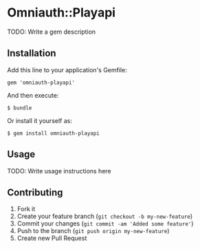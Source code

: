 # Omniauth::Playapi

TODO: Write a gem description

## Installation

Add this line to your application's Gemfile:

    gem 'omniauth-playapi'

And then execute:

    $ bundle

Or install it yourself as:

    $ gem install omniauth-playapi

## Usage

TODO: Write usage instructions here

## Contributing

1. Fork it
2. Create your feature branch (`git checkout -b my-new-feature`)
3. Commit your changes (`git commit -am 'Added some feature'`)
4. Push to the branch (`git push origin my-new-feature`)
5. Create new Pull Request
